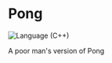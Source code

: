 # Pong
![Language (C++)](https://img.shields.io/badge/powered_by-C++-brightgreen.svg?style=flat-square)

A poor man's version of Pong
